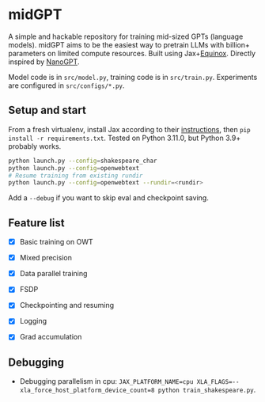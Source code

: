 # midGPT
A simple and hackable repository for training mid-sized GPTs (language models).  midGPT aims to be the easiest way to pretrain LLMs with billion+ parameters on limited compute resources. Built using Jax+[Equinox](https://github.com/patrick-kidger/equinox). Directly inspired by [NanoGPT](https://github.com/karpathy/nanoGPT/).

Model code is in `src/model.py`, training code is in `src/train.py`. Experiments are configured in `src/configs/*.py`.

## Setup and start
From a fresh virtualenv, install Jax according to their [instructions](https://jax.readthedocs.io/en/latest/installation.html), then `pip install -r requirements.txt`. Tested on Python 3.11.0, but Python 3.9+ probably works.

```bash
python launch.py --config=shakespeare_char
python launch.py --config=openwebtext
# Resume training from existing rundir
python launch.py --config=openwebtext --rundir=<rundir>
```

Add a `--debug` if you want to skip eval and checkpoint saving.

## Feature list

 - [x] Basic training on OWT
 - [x] Mixed precision
 - [x] Data parallel training
 - [x] FSDP
 - [x] Checkpointing and resuming
 - [x] Logging
 - [x] Grad accumulation


## Debugging
* Debugging parallelism in cpu: `JAX_PLATFORM_NAME=cpu XLA_FLAGS=--xla_force_host_platform_device_count=8 python train_shakespeare.py`.